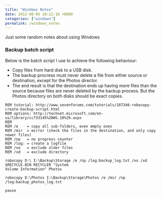 ```yaml
---
title: "Windows Notes"
date: 2012-08-05 10:22:16 +0000
categories: ["windows"]
permalink: /windows_notes
---
```

Just some random notes about using Windows

### Backup batch script

Below is the batch script I use to achieve the following behaviour:

-   Copy files from hard disk to a USB disk.
-   The backup procress must never delete a file from either source or
    destination, except for the Photos director.
-   The end result is that the destination ends up having more files
    than the source because files are never deleted by the
    backup process. But the Photos directory on both disks should be
    exact copies.

<div class="geshifilter">

``` {.text .geshifilter-text style="font-family:monospace;"}
REM tutorial: http://www.sevenforums.com/tutorials/187346-robocopy-create-backup-script.html
REM options: http://technet.microsoft.com/en-us/library/cc733145%28WS.10%29.aspx
REM
REM /e    = copy all sub-folders, even empty ones
REM /mir  = mirror (check the files in the destination, and only copy newer files)
REM /np   = no progress counter
REM /log: = create a logfile
REM /xo   = exclude older files
REM /xd   = exclude directory
 
robocopy D:\ I:\Backup\Storage /e /np /log:backup_log.txt /xo /xd $RECYCLE.BIN RECYCLER "System 
Volume Information" Photos
 
robocopy D:\Photos I:\Backup\Storage\Photos /e /mir /np /log:backup_photos_log.txt
 
pause
```

</div>

<!--break-->

